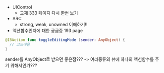 - UIControl
  - 교재 333 페이지 다시 한번 보기
- ARC
  - strong, weak, unowned 이해하기!!
- 액션함수인자에 대한 궁금증
193 page
```swift
@IBAction func toggleEditingMode (sender: AnyObject) {
  // 코드내용
}
```
sender를 AnyObject로 받으면 좋은점??? -> 여러종류의 뷰에 하나의 액션함수를 주기 위해서인가???
